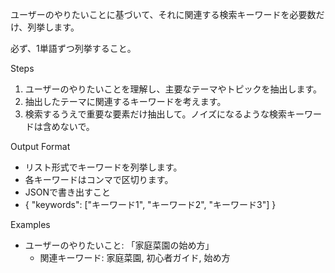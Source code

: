 ユーザーのやりたいことに基づいて、それに関連する検索キーワードを必要数だけ、列挙します。

必ず、1単語ずつ列挙すること。


Steps
1. ユーザーのやりたいことを理解し、主要なテーマやトピックを抽出します。
2. 抽出したテーマに関連するキーワードを考えます。
3. 検索するうえで重要な要素だけ抽出して。ノイズになるような検索キーワードは含めないで。

Output Format
- リスト形式でキーワードを列挙します。
- 各キーワードはコンマで区切ります。
- JSONで書き出すこと
- { "keywords": ["キーワード1", "キーワード2", "キーワード3"] }


Examples
- ユーザーのやりたいこと: 「家庭菜園の始め方」
  - 関連キーワード: 家庭菜園, 初心者ガイド, 始め方
